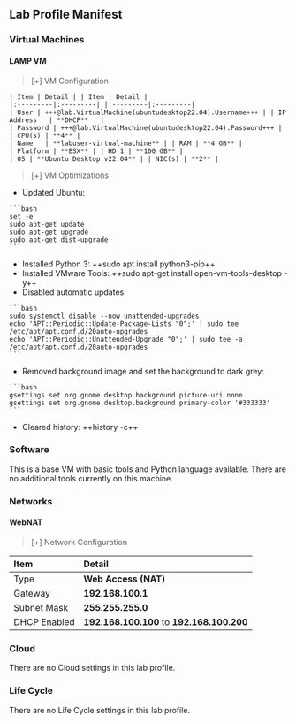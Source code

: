 ## Lab Profile Manifest

### Virtual Machines

#### LAMP VM

>[+] VM Configuration
>
    | Item | Detail | | Item | Detail |
    |:---------|:---------| |:---------|:---------|
    | User | +++@lab.VirtualMachine(ubuntudesktop22.04).Username+++ | | IP Address   | **DHCP**   |
    | Password | +++@lab.VirtualMachine(ubuntudesktop22.04).Password+++ | | CPU(s) | **4** |
    | Name   | **labuser-virtual-machine** | | RAM | **4 GB** |
    | Platform | **ESX** | | HD 1 | **100 GB** |
    | OS | **Ubuntu Desktop v22.04** | | NIC(s) | **2** |


>[+]  VM Optimizations
>
- Updated Ubuntu:
>
    ```bash
    set -e
    sudo apt-get update
    sudo apt-get upgrade
    sudo apt-get dist-upgrade
    ```
- Installed Python 3: ++sudo apt install python3-pip++
- Installed VMware Tools: ++sudo apt-get install open-vm-tools-desktop -y++
- Disabled automatic updates:
>
    ```bash
    sudo systemctl disable --now unattended-upgrades
    echo 'APT::Periodic::Update-Package-Lists "0";' | sudo tee /etc/apt/apt.conf.d/20auto-upgrades
    echo 'APT::Periodic::Unattended-Upgrade "0";' | sudo tee -a /etc/apt/apt.conf.d/20auto-upgrades
    ```
- Removed background image and set the background to dark grey:   
>
    ```bash
    gsettings set org.gnome.desktop.background picture-uri none
    gsettings set org.gnome.desktop.background primary-color '#333333'
    ```
- Cleared history: ++history -c++

### Software

This is a base VM with basic tools and Python language available. There are no additional tools currently on this machine. 

### Networks

#### WebNAT

>[+] Network Configuration
>
|Item|Detail|
|:----|:----|
|Type|**Web Access (NAT)**|
|Gateway|**192.168.100.1**|
|Subnet Mask|**255.255.255.0**|
|DHCP Enabled|**192.168.100.100** to **192.168.100.200**|

### Cloud
There are no Cloud settings in this lab profile.

### Life Cycle
There are no Life Cycle settings in this lab profile.
